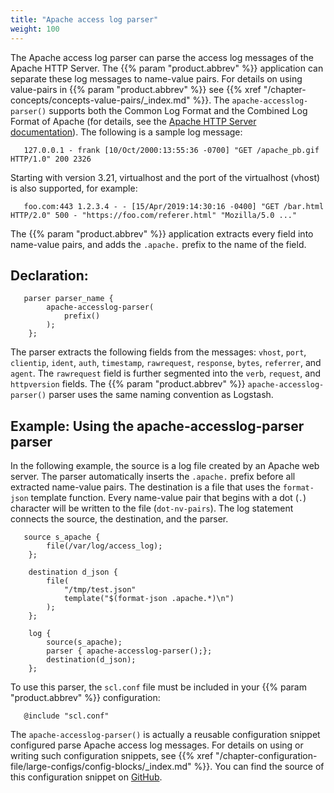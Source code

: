 ```yaml
---
title: "Apache access log parser"
weight: 100
---
```

<!-- DISCLAIMER: This file is based on the syslog-ng Open Source Edition documentation https://github.com/balabit/syslog-ng-ose-guides/commit/2f4a52ee61d1ea9ad27cb4f3168b95408fddfdf2 and is used under the terms of The syslog-ng Open Source Edition Documentation License. The file has been modified by Axoflow. -->

The Apache access log parser can parse the access log messages of the Apache HTTP Server. The {{% param "product.abbrev" %}} application can separate these log messages to name-value pairs. For details on using value-pairs in {{% param "product.abbrev" %}} see {{% xref "/chapter-concepts/concepts-value-pairs/_index.md" %}}. The `apache-accesslog-parser()` supports both the Common Log Format and the Combined Log Format of Apache (for details, see the [Apache HTTP Server documentation](https://httpd.apache.org/docs/2.4/logs.html#accesslog)). The following is a sample log message:

```shell
   127.0.0.1 - frank [10/Oct/2000:13:55:36 -0700] "GET /apache_pb.gif HTTP/1.0" 200 2326
```

Starting with version 3.21, virtualhost and the port of the virtualhost (vhost) is also supported, for example:

```shell
   foo.com:443 1.2.3.4 - - [15/Apr/2019:14:30:16 -0400] "GET /bar.html HTTP/2.0" 500 - "https://foo.com/referer.html" "Mozilla/5.0 ..."
```

The {{% param "product.abbrev" %}} application extracts every field into name-value pairs, and adds the `.apache.` prefix to the name of the field.


## Declaration:

```shell
   parser parser_name {
        apache-accesslog-parser(
            prefix()
        );
    };
```


The parser extracts the following fields from the messages: `vhost`, `port`, `clientip`, `ident`, `auth`, `timestamp`, `rawrequest`, `response`, `bytes`, `referrer`, and `agent`. The `rawrequest` field is further segmented into the `verb`, `request`, and `httpversion` fields. The {{% param "product.abbrev" %}} `apache-accesslog-parser()` parser uses the same naming convention as Logstash.


## Example: Using the apache-accesslog-parser parser

In the following example, the source is a log file created by an Apache web server. The parser automatically inserts the `.apache.` prefix before all extracted name-value pairs. The destination is a file that uses the `format-json` template function. Every name-value pair that begins with a dot (`.`) character will be written to the file (`dot-nv-pairs`). The log statement connects the source, the destination, and the parser.

```shell
   source s_apache {
        file(/var/log/access_log);
    };
    
    destination d_json {
        file(
            "/tmp/test.json"
            template("$(format-json .apache.*)\n")
        );
    };
    
    log {
        source(s_apache);
        parser { apache-accesslog-parser();};
        destination(d_json);
    };
```


To use this parser, the `scl.conf` file must be included in your {{% param "product.abbrev" %}} configuration:

```shell
   @include "scl.conf"
```

The `apache-accesslog-parser()` is actually a reusable configuration snippet configured parse Apache access log messages. For details on using or writing such configuration snippets, see {{% xref "/chapter-configuration-file/large-configs/config-blocks/_index.md" %}}. You can find the source of this configuration snippet on [GitHub](https://github.com/axoflow/axosyslog/blob/master/scl/apache/apache.conf).
